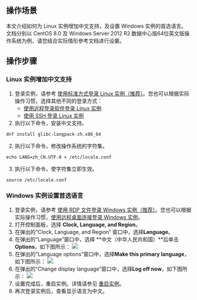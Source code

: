## 操作场景
本文介绍如何为 Linux 实例增加中文支持，及设置 Windows 实例的首选语言。文档分别以 CentOS 8.0 及 Windows Server 2012 R2 数据中心版64位英文版操作系统为例，请您结合实际情形参考文档进行设置。

## 操作步骤

### Linux 实例增加中文支持
1. 登录实例，请参考 [使用标准方式登录 Linux 实例（推荐）](https://cloud.tencent.com/document/product/213/5436)。您也可以根据实际操作习惯，选择其他不同的登录方式：
	- [使用远程登录软件登录 Linux 实例](https://cloud.tencent.com/document/product/213/35699)
	- [使用 SSH 登录 Linux 实例](https://cloud.tencent.com/document/product/213/35700)
1. 执行以下命令，安装中文支持。
```
dnf install glibc-langpack-zh.x86_64
```
2. 执行以下命令，修改操作系统的字符集。
```
echo LANG=zh_CN.UTF-8 > /etc/locale.conf 
```
3. 执行以下命令，使字符集立即生效。
```
source /etc/locale.conf
```

### Windows 实例设置首选语言
1. 登录实例，请参考 [使用 RDP 文件登录 Windows 实例（推荐）](https://cloud.tencent.com/document/product/213/5435)。您也可以根据实际操作习惯，[使用远程桌面连接登录 Windows 实例](https://cloud.tencent.com/document/product/213/35703)。
2. 打开控制面板，选择 **Clock, Language, and Region**。
3. 在弹出的“Clock, Language, and Region” 窗口中，选择**Language**。
4. 在弹出的“Language”窗口中，选择  **中文（中华人民共和国）**后单击 **Options**，如下图所示：
![](https://qcloudimg.tencent-cloud.cn/raw/280653ae209896c6969f6d05bf650b35.png)
5. 在弹出的“Language options”窗口中，选择**Make this primary language**，如下图所示：
![](https://qcloudimg.tencent-cloud.cn/raw/9bd033ed9f958f6dc814b9084e3c48b9.png)
6. 在弹出的“Change display language”窗口中，选择**Log off now**，如下图所示：
![](https://qcloudimg.tencent-cloud.cn/raw/d773eb76d2aaf952e03f958df9e3d9b1.png)
7. 设置完成后，重启实例。详情请参见 [重启实例](https://cloud.tencent.com/document/product/213/4928)。
8. 再次登录实例后，查看显示语言为中文。


